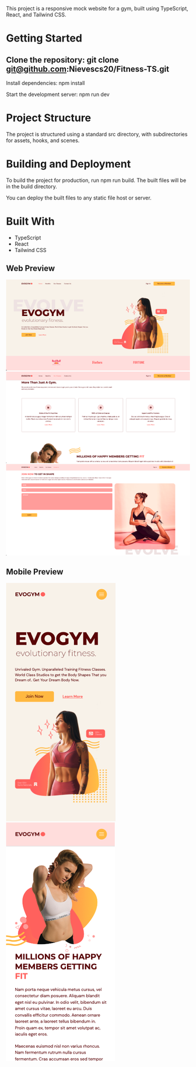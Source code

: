 This project is a responsive mock website for a gym, built using TypeScript, React, and Tailwind CSS.

# Getting Started
## Clone the repository: git clone git@github.com:Nievescs20/Fitness-TS.git
Install dependencies: npm install

Start the development server: npm run dev
# Project Structure
The project is structured using a standard src directory, with subdirectories for assets, hooks, and scenes.

# Building and Deployment
To build the project for production, run npm run build. The built files will be in the build directory.

You can deploy the built files to any static file host or server.

# Built With
- TypeScript 
- React 
- Tailwind CSS

## Web Preview
![alt text](https://github.com/nievescs20/Fitness-TS/blob/main/public/screenshots/HomePage.png?raw=false)
![alt text](https://github.com/nievescs20/Fitness-TS/blob/main/public/screenshots/BenefitsPage.png?raw=false)
![alt text](https://github.com/nievescs20/Fitness-TS/blob/main/public/screenshots/ContactUsPage.png?raw=false)

## Mobile Preview
![alt text](https://github.com/nievescs20/Fitness-TS/blob/main/public/screenshots/HomePageMobile.png?raw=false)
![alt text](https://github.com/nievescs20/Fitness-TS/blob/main/public/screenshots/BenefitsPageMobile.png?raw=false)
